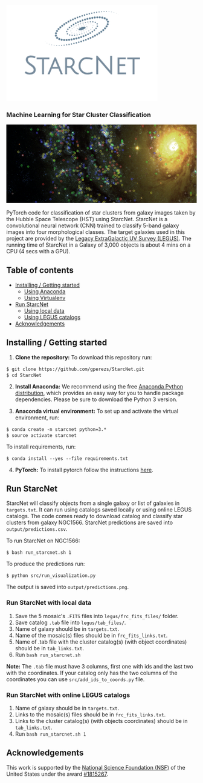 
![title_image](logo.png)
### Machine Learning for Star Cluster Classification

![title_image](title_im.jpg)

PyTorch code for classification of star clusters from galaxy images
taken by the Hubble Space Telescope (HST) using StarcNet. 
StarcNet is a convolutional neural network (CNN) trained to classify
5-band galaxy images into four morphological classes. 
The target galaxies used in this project are provided by the [Legacy
ExtraGalactic UV Survey
(LEGUS)](https://archive.stsci.edu/prepds/legus/).
The running time of StarcNet in a Galaxy of 3,000
objects is about 4 mins on a CPU (4 secs with a GPU).


## Table of contents
* [Installing / Getting started](#installing-/-getting-started)
	* [Using Anaconda](#using-anaconda)
	* [Using Virtualenv](#using-virtualenv)
* [Run StarcNet](#run-starcnet)
	* [Using local data](#run-starcnet-with-local-data)
	* [Using LEGUS catalogs](#run-starcnet-with-online-legus-catalogs)
* [Acknowledgements](#acknowledgements)


## Installing / Getting started

1. **Clone the repository:** To download this repository run:
```
$ git clone https://github.com/gperezs/StarcNet.git
$ cd StarcNet
```
2. **Install Anaconda:** We recommend using the free [Anaconda Python
distribution](https://www.anaconda.com/download/), which provides an
easy way for you to handle package dependencies. Please be sure to
download the Python 3 version.

3. **Anaconda virtual environment:** To set up and activate the virtual environment,
run:
```
$ conda create -n starcnet python=3.*
$ source activate starcnet
```

To install requirements, run:
```
$ conda install --yes --file requirements.txt 
```

4. **PyTorch:** To install pytorch follow the instructions [here](https://pytorch.org/).

## Run StarcNet

StarcNet will classify objects from a single galaxy or list of
galaxies in `targets.txt`. 
It can run using catalogs saved locally or using online LEGUS
catalogs. 
The code comes ready to download catalog and classify star clusters
from galaxy NGC1566. 
StarcNet predictions are
saved into `output/predictions.csv`.


To run StarcNet on NGC1566:

```
$ bash run_starcnet.sh 1
```

To produce the predictions run:
```
$ python src/run_visualization.py
```

The output is saved into `output/predictions.png`.


### Run StarcNet with local data

1. Save the 5 mosaic's `.FITS` files into `legus/frc_fits_files/` folder.
2. Save catalog `.tab` file into `legus/tab_files/`.
3. Name of galaxy should be in `targets.txt`.
4. Name of the mosaic(s) files should be in `frc_fits_links.txt`.
5. Name of .tab file with the cluster catalog(s) (with object coordinates) should be in `tab_links.txt`.
6. Run `bash run_starcnet.sh`

**Note:** The `.tab` file must have 3 columns, first one with ids and the last two with the coordinates. If your catalog only has the two columns of the coordinates you can use `src/add_ids_to_coords.py` file.

### Run StarcNet with online LEGUS catalogs

1. Name of galaxy should be in `targets.txt`.
2. Links to the mosaic(s) files should be in `frc_fits_links.txt`.
3. Links to the cluster catalog(s) (with objects coordinates) should be in `tab_links.txt`.
4. Run `bash run_starcnet.sh 1`

## Acknowledgements

This work is supported by the [National Science Foundation (NSF)](https://nsf.gov/index.jsp) of the United States under the award [\#1815267](https://nsf.gov/awardsearch/showAward?AWD_ID=1815267).

